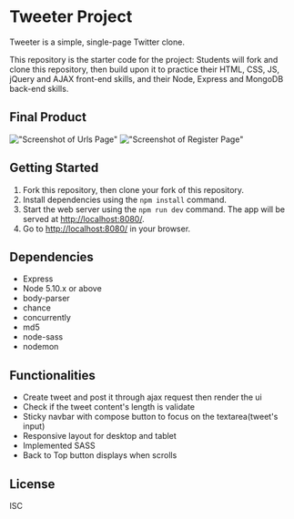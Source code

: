 # Tweeter Project

Tweeter is a simple, single-page Twitter clone.

This repository is the starter code for the project: Students will fork and clone this repository, then build upon it to practice their HTML, CSS, JS, jQuery and AJAX front-end skills, and their Node, Express and MongoDB back-end skills.

## Final Product

!["Screenshot of Urls Page"](https://github.com/wangxx1412/tinyapp/blob/master/docs/tweeter.png?raw=true)
!["Screenshot of Register Page"](https://github.com/wangxx1412/tinyapp/blob/master/docs/tweeter-tablet.png?raw=true)

## Getting Started

1. Fork this repository, then clone your fork of this repository.
2. Install dependencies using the `npm install` command.
3. Start the web server using the `npm run dev` command. The app will be served at <http://localhost:8080/>.
4. Go to <http://localhost:8080/> in your browser.

## Dependencies

- Express
- Node 5.10.x or above
- body-parser
- chance
- concurrently
- md5
- node-sass
- nodemon

## Functionalities

- Create tweet and post it through ajax request then render the ui
- Check if the tweet content's length is validate
- Sticky navbar with compose button to focus on the textarea(tweet's input)
- Responsive layout for desktop and tablet
- Implemented SASS
- Back to Top button displays when scrolls

## License

ISC
